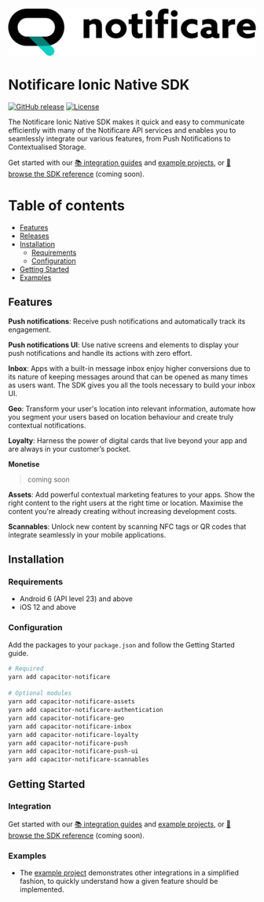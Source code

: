 [<img src="https://raw.githubusercontent.com/notificare/notificare-sdk-ionic-native/main/assets/logo.png"/>](https://notificare.com)

# Notificare Ionic Native SDK

[![GitHub release](https://img.shields.io/github/v/release/notificare/notificare-sdk-ionic-native?include_prereleases)](https://github.com/notificare/notificare-sdk-ionic-native/releases)
[![License](https://img.shields.io/github/license/notificare/notificare-sdk-ionic-native)](https://github.com/notificare/notificare-sdk-ionic-native/blob/main/LICENSE)

The Notificare Ionic Native SDK makes it quick and easy to communicate efficiently with many of the Notificare API services and enables you to seamlessly integrate our various features, from Push Notifications to Contextualised Storage.

Get started with our [📚 integration guides](https://docs.notifica.re/sdk/v3/ionic-native/setup) and [example projects](#examples), or [📘 browse the SDK reference]() (coming soon).


Table of contents
=================

* [Features](#features)
* [Releases](#releases)
* [Installation](#installation)
  * [Requirements](#requirements)
  * [Configuration](#configuration)
* [Getting Started](#getting-started)
* [Examples](#examples)


## Features

**Push notifications**: Receive push notifications and automatically track its engagement.

**Push notifications UI**: Use native screens and elements to display your push notifications and handle its actions with zero effort.

**Inbox**: Apps with a built-in message inbox enjoy higher conversions due to its nature of keeping messages around that can be opened as many times as users want. The SDK gives you all the tools necessary to build your inbox UI.

**Geo**: Transform your user's location into relevant information, automate how you segment your users based on location behaviour and create truly contextual notifications.

**Loyalty**: Harness the power of digital cards that live beyond your app and are always in your customer’s pocket.

**Monetise**
> coming soon

**Assets**: Add powerful contextual marketing features to your apps. Show the right content to the right users at the right time or location. Maximise the content you're already creating without increasing development costs.

**Scannables**: Unlock new content by scanning NFC tags or QR codes that integrate seamlessly in your mobile applications.


## Installation

### Requirements

* Android 6 (API level 23) and above
* iOS 12 and above

### Configuration

Add the packages to your `package.json` and follow the Getting Started guide.

```bash
# Required
yarn add capacitor-notificare

# Optional modules
yarn add capacitor-notificare-assets
yarn add capacitor-notificare-authentication
yarn add capacitor-notificare-geo
yarn add capacitor-notificare-inbox
yarn add capacitor-notificare-loyalty
yarn add capacitor-notificare-push
yarn add capacitor-notificare-push-ui
yarn add capacitor-notificare-scannables
```

## Getting Started

### Integration
Get started with our [📚 integration guides](https://docs.notifica.re/sdk/v3/ionic-native/setup) and [example projects](#examples), or [📘 browse the SDK reference]() (coming soon).


### Examples
- The [example project](https://github.com/Notificare/notificare-sdk-ionic-native/tree/main/packages/sample) demonstrates other integrations in a simplified fashion, to quickly understand how a given feature should be implemented.
